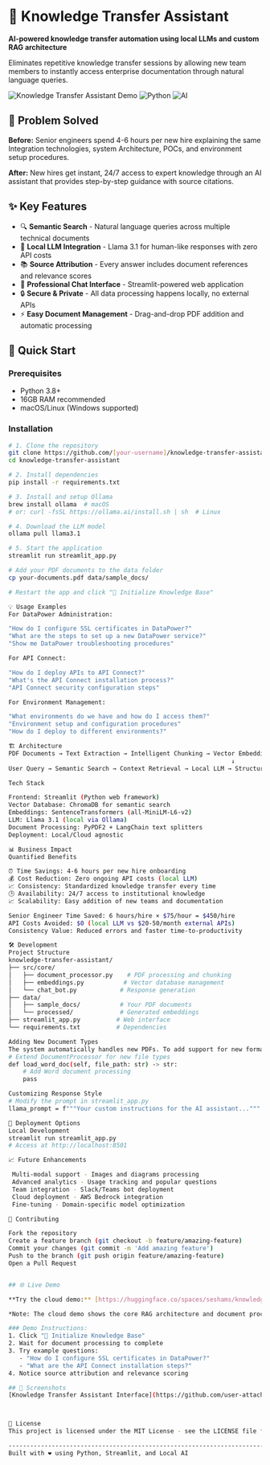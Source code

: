 # 🤖 Knowledge Transfer Assistant

**AI-powered knowledge transfer automation using local LLMs and custom RAG architecture**

Eliminates repetitive knowledge transfer sessions by allowing new team members to instantly access enterprise documentation through natural language queries.

![Knowledge Transfer Assistant Demo](https://img.shields.io/badge/Demo-Live-green) ![Python](https://img.shields.io/badge/Python-3.10-blue) ![AI](https://img.shields.io/badge/AI-Local%20LLM-orange)

## 🎯 Problem Solved

**Before:** Senior engineers spend 4-6 hours per new hire explaining the same Integration technologies, system Architecture, POCs, and environment setup procedures.

**After:** New hires get instant, 24/7 access to expert knowledge through an AI assistant that provides step-by-step guidance with source citations.

## ✨ Key Features

- 🔍 **Semantic Search** - Natural language queries across multiple technical documents
- 🤖 **Local LLM Integration** - Llama 3.1 for human-like responses with zero API costs
- 📚 **Source Attribution** - Every answer includes document references and relevance scores
- 💬 **Professional Chat Interface** - Streamlit-powered web application
- 🔒 **Secure & Private** - All data processing happens locally, no external APIs
- ⚡ **Easy Document Management** - Drag-and-drop PDF addition and automatic processing

## 🚀 Quick Start

### Prerequisites
- Python 3.8+
- 16GB RAM recommended
- macOS/Linux (Windows supported)

### Installation

```bash
# 1. Clone the repository
git clone https://github.com/[your-username]/knowledge-transfer-assistant.git
cd knowledge-transfer-assistant

# 2. Install dependencies
pip install -r requirements.txt

# 3. Install and setup Ollama
brew install ollama  # macOS
# or: curl -fsSL https://ollama.ai/install.sh | sh  # Linux

# 4. Download the LLM model
ollama pull llama3.1

# 5. Start the application
streamlit run streamlit_app.py

# Add your PDF documents to the data folder
cp your-documents.pdf data/sample_docs/

# Restart the app and click "🔄 Initialize Knowledge Base"

💡 Usage Examples
For DataPower Administration:

"How do I configure SSL certificates in DataPower?"
"What are the steps to set up a new DataPower service?"
"Show me DataPower troubleshooting procedures"

For API Connect:

"How do I deploy APIs to API Connect?"
"What's the API Connect installation process?"
"API Connect security configuration steps"

For Environment Management:

"What environments do we have and how do I access them?"
"Environment setup and configuration procedures"
"How do I deploy to different environments?"

🏗️ Architecture
PDF Documents → Text Extraction → Intelligent Chunking → Vector Embeddings
                                                              ↓
User Query → Semantic Search → Context Retrieval → Local LLM → Structured Response

Tech Stack

Frontend: Streamlit (Python web framework)
Vector Database: ChromaDB for semantic search
Embeddings: SentenceTransformers (all-MiniLM-L6-v2)
LLM: Llama 3.1 (local via Ollama)
Document Processing: PyPDF2 + LangChain text splitters
Deployment: Local/Cloud agnostic

📊 Business Impact
Quantified Benefits

⏰ Time Savings: 4-6 hours per new hire onboarding
💰 Cost Reduction: Zero ongoing API costs (local LLM)
📈 Consistency: Standardized knowledge transfer every time
🕒 Availability: 24/7 access to institutional knowledge
📈 Scalability: Easy addition of new teams and documentation

Senior Engineer Time Saved: 6 hours/hire × $75/hour = $450/hire
API Costs Avoided: $0 (local LLM vs $20-50/month external APIs)
Consistency Value: Reduced errors and faster time-to-productivity

🛠️ Development
Project Structure
knowledge-transfer-assistant/
├── src/core/
│   ├── document_processor.py    # PDF processing and chunking
│   ├── embeddings.py           # Vector database management
│   └── chat_bot.py            # Response generation
├── data/
│   ├── sample_docs/           # Your PDF documents
│   └── processed/             # Generated embeddings
├── streamlit_app.py          # Web interface
└── requirements.txt          # Dependencies

Adding New Document Types
The system automatically handles new PDFs. To add support for new formats:
# Extend DocumentProcessor for new file types
def load_word_doc(self, file_path: str) -> str:
    # Add Word document processing
    pass

Customizing Response Style
# Modify the prompt in streamlit_app.py
llama_prompt = f"""Your custom instructions for the AI assistant..."""

🚀 Deployment Options
Local Development
streamlit run streamlit_app.py
# Access at http://localhost:8501

📈 Future Enhancements

 Multi-modal support - Images and diagrams processing
 Advanced analytics - Usage tracking and popular questions
 Team integration - Slack/Teams bot deployment
 Cloud deployment - AWS Bedrock integration
 Fine-tuning - Domain-specific model optimization

🤝 Contributing

Fork the repository
Create a feature branch (git checkout -b feature/amazing-feature)
Commit your changes (git commit -m 'Add amazing feature')
Push to the branch (git push origin feature/amazing-feature)
Open a Pull Request


## 🌐 Live Demo

**Try the cloud demo:** [https://huggingface.co/spaces/seshams/knowledge-transfer-assistant](https://huggingface.co/spaces/seshams/knowledge-transfer-assistant)

*Note: The cloud demo shows the core RAG architecture and document processing capabilities. The full local version includes Llama 3.1 for AI-generated responses.*

### Demo Instructions:
1. Click "🔄 Initialize Knowledge Base" 
2. Wait for document processing to complete
3. Try example questions:
   - "How do I configure SSL certificates in DataPower?"
   - "What are the API Connect installation steps?"
4. Notice source attribution and relevance scoring

## 📱 Screenshots
[Knowledge Transfer Assistant Interface](https://github.com/user-attachments/assets/72490c6f-6eb4-4156-b92f-04b87a28fa31)



📄 License
This project is licensed under the MIT License - see the LICENSE file for details.

-----------------------------------------------------------------------------------
Built with ❤️ using Python, Streamlit, and Local AI
